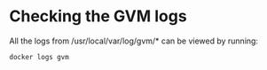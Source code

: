 # Checking the GVM logs

All the logs from /usr/local/var/log/gvm/\* can be viewed by running:

```text
docker logs gvm
```

